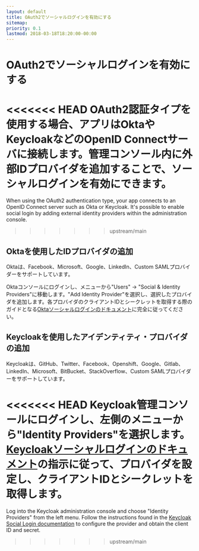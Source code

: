```yaml
---
layout: default
title: OAuth2でソーシャルログインを有効にする
sitemap:
priority: 0.1
lastmod: 2018-03-18T18:20:00-00:00
---
```

# OAuth2でソーシャルログインを有効にする

<<<<<<< HEAD
OAuth2認証タイプを使用する場合、アプリはOktaやKeycloakなどのOpenID Connectサーバに接続します。管理コンソール内に外部IDプロバイダを追加することで、ソーシャルログインを有効にできます。
=======
When using the OAuth2 authentication type, your app connects to an OpenID Connect server such as Okta or Keycloak.  It's possible to enable social login by adding external identity providers within the administration console.
>>>>>>> upstream/main

## Oktaを使用したIDプロバイダの追加

Oktaは、Facebook、Microsoft、Google、LinkedIn、Custom SAMLプロバイダーをサポートしています。

Oktaコンソールにログインし、メニューから"Users" -> "Social & Identity Providers"に移動します。"Add Identity Provider"を選択し、選択したプロバイダを追加します。各プロバイダのクライアントIDとシークレットを取得する際のガイドとなる[Oktaソーシャルログインのドキュメント](https://developer.okta.com/authentication-guide/social-login/)に完全に従ってください。

## Keycloakを使用したアイデンティティ・プロバイダの追加

Keycloakは、GitHub、Twitter、Facebook、Openshift、Google、Gitlab、LinkedIn、Microsoft、BitBucket、StackOverflow、Custom SAMLプロバイダーをサポートしています。

<<<<<<< HEAD
Keycloak管理コンソールにログインし、左側のメニューから"Identity Providers"を選択します。[Keycloakソーシャルログインのドキュメント](https://www.keycloak.org/docs/latest/server_admin/index.html#social-identity-providers)の指示に従って、プロバイダを設定し、クライアントIDとシークレットを取得します。
=======
Log into the Keycloak administration console and choose "Identity Providers" from the left menu.  Follow the instructions found in the [Keycloak Social Login documentation](https://www.keycloak.org/docs/latest/server_admin/index.html#social-identity-providers) to configure the provider and obtain the client ID and secret.
>>>>>>> upstream/main
